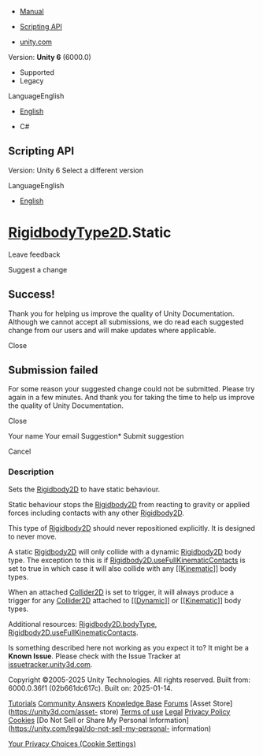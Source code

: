 [ ]()

  * [Manual](../Manual/index.html)
  * [Scripting API](../ScriptReference/index.html)

  * [unity.com](https://unity.com/)

Version: **Unity 6** (6000.0)

  * Supported
  * Legacy

LanguageEnglish

  * [English]()

  * C#

[ ](https://docs.unity3d.com)

## Scripting API

Version: Unity 6 Select a different version

LanguageEnglish

  * [English]()

#  [RigidbodyType2D](RigidbodyType2D.html).Static

Leave feedback

Suggest a change

## Success!

Thank you for helping us improve the quality of Unity Documentation. Although
we cannot accept all submissions, we do read each suggested change from our
users and will make updates where applicable.

Close

## Submission failed

For some reason your suggested change could not be submitted. Please <a>try
again</a> in a few minutes. And thank you for taking the time to help us
improve the quality of Unity Documentation.

Close

Your name Your email Suggestion* Submit suggestion

Cancel

[ ]()

### Description

Sets the [Rigidbody2D](Rigidbody2D.html) to have static behaviour.

Static behaviour stops the [Rigidbody2D](Rigidbody2D.html) from reacting to
gravity or applied forces including contacts with any other
[Rigidbody2D](Rigidbody2D.html).  
  
This type of [Rigidbody2D](Rigidbody2D.html) should never repositioned
explicitly. It is designed to never move.  
  
A static [Rigidbody2D](Rigidbody2D.html) will only collide with a dynamic
[Rigidbody2D](Rigidbody2D.html) body type. The exception to this is if
[Rigidbody2D.useFullKinematicContacts](Rigidbody2D-useFullKinematicContacts.html)
is set to true in which case it will also collide with any
[[[Kinematic](RigidbodyType2D.Kinematic.html)]] body types.  
  
When an attached [Collider2D](Collider2D.html) is set to trigger, it will
always produce a trigger for any [Collider2D](Collider2D.html) attached to
[[[Dynamic](RigidbodyType2D.Dynamic.html)]] or
[[[Kinematic](RigidbodyType2D.Kinematic.html)]] body types.  
  
Additional resources: [Rigidbody2D.bodyType](Rigidbody2D-bodyType.html),
[Rigidbody2D.useFullKinematicContacts](Rigidbody2D-useFullKinematicContacts.html).

Is something described here not working as you expect it to? It might be a
**Known Issue**. Please check with the Issue Tracker at
[issuetracker.unity3d.com](https://issuetracker.unity3d.com).

Copyright ©2005-2025 Unity Technologies. All rights reserved. Built from:
6000.0.36f1 (02b661dc617c). Built on: 2025-01-14.

[Tutorials](https://unity3d.com/learn) [Community
Answers](https://answers.unity3d.com) [Knowledge
Base](https://support.unity3d.com/hc/en-us)
[Forums](https://forum.unity3d.com) [Asset Store](https://unity3d.com/asset-
store) [Terms of use](https://docs.unity3d.com/Manual/TermsOfUse.html)
[Legal](https://unity.com/legal) [Privacy
Policy](https://unity.com/legal/privacy-policy)
[Cookies](https://unity.com/legal/cookie-policy) [Do Not Sell or Share My
Personal Information](https://unity.com/legal/do-not-sell-my-personal-
information)

[Your Privacy Choices (Cookie Settings)](javascript:void\(0\);)

